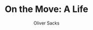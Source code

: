 ---
title: "On the Move: A Life"
subtitle: ""
description: ""
layout: book
author: Oliver Sacks
started: 2016-01-02
read: 2016-05-12
status: read
rating: 4
color: 
cover: 
pages: 397
progress: 0
link: 
---